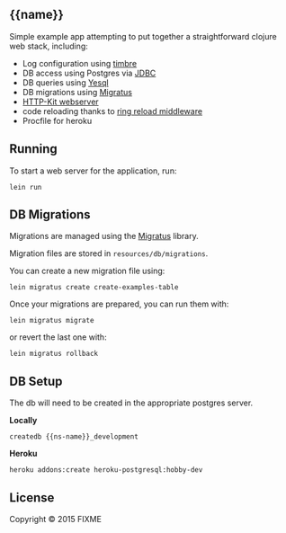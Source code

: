 ## {{name}}

Simple example app attempting to put together a straightforward
clojure web stack, including:

*  Log configuration using [timbre](https://github.com/ptaoussanis/timbre)
*  DB access using Postgres via [JDBC](https://github.com/clojure/java.jdbc)
*  DB queries using [Yesql](https://github.com/krisajenkins/yesql)
*  DB migrations using [Migratus](https://github.com/yogthos/migratus)
*  [HTTP-Kit webserver](http://www.http-kit.org/)
*  code reloading thanks to [ring reload middleware](https://github.com/ring-clojure/ring/wiki/Reloading)
*  Procfile for heroku

## Running

To start a web server for the application, run:

    lein run

## DB Migrations

Migrations are managed using the [Migratus](https://github.com/yogthos/migratus)
library.

Migration files are stored in `resources/db/migrations`.

You can create a new migration file using:

```
lein migratus create create-examples-table
```

Once your migrations are prepared, you can run them with:

```
lein migratus migrate
```

or revert the last one with:

```
lein migratus rollback
```

## DB Setup

The db will need to be created in the appropriate postgres
server.

__Locally__

```
createdb {{ns-name}}_development
```

__Heroku__

```
heroku addons:create heroku-postgresql:hobby-dev
```

## License

Copyright © 2015 FIXME
